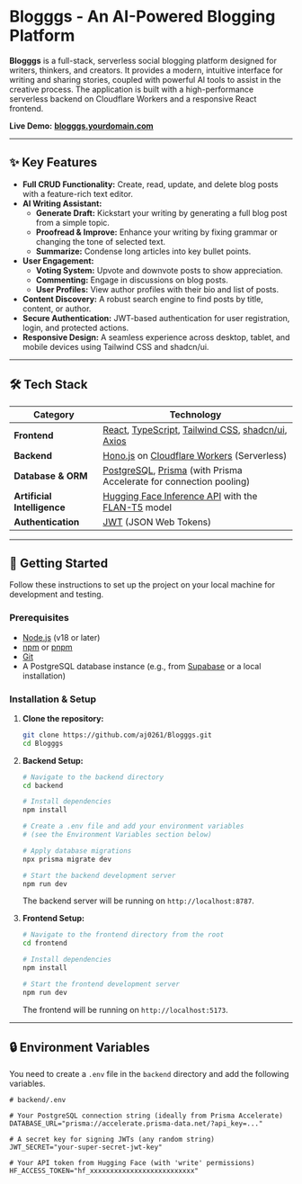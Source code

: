 # Blogggs - An AI-Powered Blogging Platform


**Blogggs** is a full-stack, serverless social blogging platform designed for writers, thinkers, and creators. It provides a modern, intuitive interface for writing and sharing stories, coupled with powerful AI tools to assist in the creative process. The application is built with a high-performance serverless backend on Cloudflare Workers and a responsive React frontend.

**Live Demo:** [**blogggs.yourdomain.com**](https://blogggs-psi.vercel.app/) <!-- Replace with your live deployment URL -->

---

## ✨ Key Features

-   **Full CRUD Functionality:** Create, read, update, and delete blog posts with a feature-rich text editor.
-   **AI Writing Assistant:**
    -   **Generate Draft:** Kickstart your writing by generating a full blog post from a simple topic.
    -   **Proofread & Improve:** Enhance your writing by fixing grammar or changing the tone of selected text.
    -   **Summarize:** Condense long articles into key bullet points.
-   **User Engagement:**
    -   **Voting System:** Upvote and downvote posts to show appreciation.
    -   **Commenting:** Engage in discussions on blog posts.
    -   **User Profiles:** View author profiles with their bio and list of posts.
-   **Content Discovery:** A robust search engine to find posts by title, content, or author.
-   **Secure Authentication:** JWT-based authentication for user registration, login, and protected actions.
-   **Responsive Design:** A seamless experience across desktop, tablet, and mobile devices using Tailwind CSS and shadcn/ui.

---

## 🛠️ Tech Stack

| Category             | Technology                                                                                                  |
| -------------------- | ----------------------------------------------------------------------------------------------------------- |
| **Frontend**         | [React](https://reactjs.org/), [TypeScript](https://www.typescriptlang.org/), [Tailwind CSS](https://tailwindcss.com/), [shadcn/ui](https://ui.shadcn.com/), [Axios](https://axios-http.com/) |
| **Backend**          | [Hono.js](https://hono.dev/) on [Cloudflare Workers](https://workers.cloudflare.com/) (Serverless)             |
| **Database & ORM**   | [PostgreSQL](https://www.postgresql.org/), [Prisma](https://www.prisma.io/) (with Prisma Accelerate for connection pooling) |
| **Artificial Intelligence** | [Hugging Face Inference API](https://huggingface.co/inference-api) with the [FLAN-T5](https://huggingface.co/google/flan-t5-large) model |
| **Authentication**   | [JWT](https://jwt.io/) (JSON Web Tokens)                                                                    |

---

## 🚀 Getting Started

Follow these instructions to set up the project on your local machine for development and testing.

### Prerequisites

-   [Node.js](https://nodejs.org/) (v18 or later)
-   [npm](https://www.npmjs.com/) or [pnpm](https://pnpm.io/)
-   [Git](https://git-scm.com/)
-   A PostgreSQL database instance (e.g., from [Supabase](https://supabase.com/) or a local installation)

### Installation & Setup

1.  **Clone the repository:**
    ```bash
    git clone https://github.com/aj0261/Blogggs.git
    cd Blogggs
    ```

2.  **Backend Setup:**
    ```bash
    # Navigate to the backend directory
    cd backend

    # Install dependencies
    npm install

    # Create a .env file and add your environment variables
    # (see the Environment Variables section below)

    # Apply database migrations
    npx prisma migrate dev

    # Start the backend development server
    npm run dev
    ```
    The backend server will be running on `http://localhost:8787`.

3.  **Frontend Setup:**
    ```bash
    # Navigate to the frontend directory from the root
    cd frontend

    # Install dependencies
    npm install

    # Start the frontend development server
    npm run dev
    ```
    The frontend will be running on `http://localhost:5173`.

---

## 🔒 Environment Variables

You need to create a `.env` file in the `backend` directory and add the following variables.

```env
# backend/.env

# Your PostgreSQL connection string (ideally from Prisma Accelerate)
DATABASE_URL="prisma://accelerate.prisma-data.net/?api_key=..."

# A secret key for signing JWTs (any random string)
JWT_SECRET="your-super-secret-jwt-key"

# Your API token from Hugging Face (with 'write' permissions)
HF_ACCESS_TOKEN="hf_xxxxxxxxxxxxxxxxxxxxxxxxxx"
